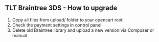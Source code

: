## TLT Braintree 3DS - How to upgrade

1. Copy all files from upload/ folder to your opencart root
2. Check the payment settings in control panel
3. Delete old Braintree library and upload a new version via Composer or manual
